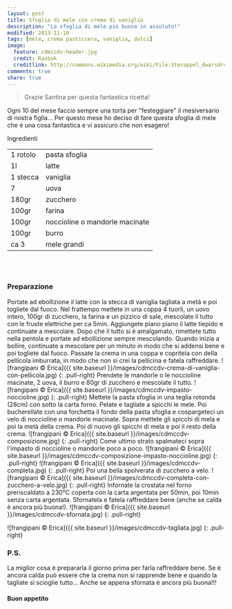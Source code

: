 ```yaml
---
layout: post
title: Sfoglia di mele con crema di vaniglia
description: "La sfoglia di mele più buona in assoluto!"
modified: 2013-11-10
tags: [mele, crema pasticcera, vaniglia, dolci]
image:
  feature: cdmccdv-header.jpg
  credit: Rasbak
  creditlink: http://commons.wikimedia.org/wiki/File:Sterappel_dwarsdrsn.jpg
comments: true
share: true
---
```


> Grazie Santina per questa fantastica ricetta!

Ogni 10 del mese faccio sempre una torta per "festeggiare" il mesiversario di nostra figlia... Per questo mese ho deciso di fare questa sfoglia di mele che è una cosa fantastica e vi assicuro che non esagero!


<div class="ingredients">
  <div class="ingredients-title">Ingredienti</div>
  <table>
    <tbody>
      <tr>
        <td>1 rotolo</td>
        <td>pasta sfoglia</td>
      </tr>
      <tr>
        <td>1l</td>
        <td>latte</td>
      </tr>
      <tr>
        <td>1 stecca</td>
        <td>vaniglia</td>
      </tr>
      <tr>
        <td>7</td>
        <td>uova</td>
      </tr>
      <tr>
        <td>180gr</td>
        <td>zucchero</td>
      </tr>
      <tr>
        <td>100gr</td>
        <td>farina</td>
      </tr>
      <tr>
        <td>100gr</td>
        <td>noccioline o mandorle macinate</td>
      </tr>
      <tr>
        <td>100gr</td>
        <td>burro</td>        
      </tr>
      <tr>
        <td>ca 3</td>
        <td>mele grandi</td>
      </tr>
    </tbody>
  </table>
  <br></br>
</div>


<h3>
  <font color="grey">
    <i class="icon-cogs"></i>
  </font> Preparazione
</h3>

Portate ad ebollizione il latte con la stecca di vaniglia tagliata a metà e poi togliete dal fuoco. Nel frattempo mettete in una coppa 4 tuorli, un uovo intero, 100gr di zucchero, la farina e un pizzico di sale, mescolate il tutto con le fruste elettriche per ca 5min. Aggiungete piano piano il latte tiepido e continuate a mescolare. Dopo che il tutto si è amalgamato, rimettete tutto nella pentola e portate ad ebollizione sempre mescolando. Quando inizia a bollire, continuate a mescolare per un minuto in modo che si addensi bene e poi togliete dal fuoco. Passate la crema in una coppa e copritela con della pellicola imburrata, in modo che non si crei la pellicina e fatela raffreddare.
![frangipani © Erica]({{ site.baseurl }}/images/cdmccdv-crema-di-vaniglia-con-pellicola.jpg)
{: .pull-right}
Prendete le mandorle o le noccioline macinate, 2 uova, il burro e 80gr di zucchero e mescolate il tutto.
![frangipani © Erica]({{ site.baseurl }}/images/cdmccdv-impasto-noccioline.jpg)
{: .pull-right}
Mettete la pasta sfoglia in una teglia rotonda (28cm) con sotto la carta forno. Pelate e tagliate a spicchi le mele. Poi bucherellate con una forchetta il fondo della pasta sfoglia e cospargeteci un velo di noccioline o mandorle macinate. Sopra mettete gli spicchi di mela e poi la metà della crema. Poi di nuovo gli spicchi di mela e poi il resto della crema.
![frangipani © Erica]({{ site.baseurl }}/images/cdmccdv-composizione.jpg)
{: .pull-right}
Come ultimo strato spalmateci sopra l'impasto di noccioline o mandorle poco a poco.
![frangipani © Erica]({{ site.baseurl }}/images/cdmccdv-composizione-impasto-noccioline.jpg)
{: .pull-right}
![frangipani © Erica]({{ site.baseurl }}/images/cdmccdv-completa.jpg)
{: .pull-right}
Poi una bella spolverata di zucchero a velo.
![frangipani © Erica]({{ site.baseurl }}/images/cdmccdv-completa-con-zucchero-a-velo.jpg)
{: .pull-right}
Infornate la crostata nel forno preriscaldato a 230°C coperta con la carta argentata per 50min, poi 10min senza carta argentata. Sfornatela e fatela raffreddare bene (anche se calda è ancora più buona!).
![frangipani © Erica]({{ site.baseurl }}/images/cdmccdv-sfornata.jpg)
{: .pull-right}

![frangipani © Erica]({{ site.baseurl }}/images/cdmccdv-tagliata.jpg)
{: .pull-right}






<h3>
  <font color="#FFCC00">
    <i class="icon-lightbulb"></i>
  </font> P.S.
</h3>


La miglior cosa è prepararla il giorno prima per farla raffreddare bene. Se è ancora calda può essere che la crema non si rapprende bene e quando la tagliate si scioglie tutto... Anche se appena sfornata è ancora più buona!!!

<h4>Buon appetito
  <font color="red">
    <i class="icon-smile"></i>
  </font>
</h4>
